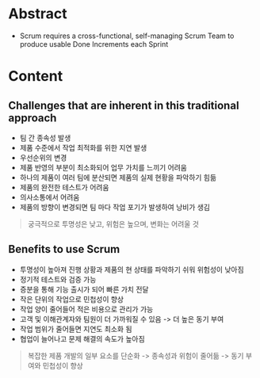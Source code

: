 # Abstract
- Scrum requires a cross-functional, self-managing Scrum Team to produce usable Done Increments each Sprint
# Content
## Challenges that are inherent in this traditional approach
- 팀 간 종속성 발생
- 제품 수준에서 작업 최적화를 위한 지연 발생
- 우선순위의 변경
- 제품 반영의 부분이 최소화되어 업무 가치를 느끼기 어려움
- 하나의 제품이 여러 팀에 분산되면 제품의 실제 현황을 파악하기 힘듦
- 제품의 완전한 테스트가 어려움
- 의사소통에서 어려움
- 제품의 방향이 변경되면 팀 마다 작업 포기가 발생하여 낭비가 생김
> 궁극적으로 투명성은 낮고, 위험은 높으며, 변화는 어려울 것
## Benefits to use Scrum
- 투명성이 높아져 진행 상황과 제품의 현 상태를 파악하기 쉬워 위험성이 낮아짐
- 정기적 테스트와 검증 가능
- 증분을 통해 기능 출시가 되어 빠른 가치 전달
- 작은 단위의 작업으로 민첩성이 향상
- 작업 양이 줄어들어 적은 비용으로 관리가 가능
- 고객 및 이해관계자와 팀원이 더 가까워질 수 있음 -> 더 높은 동기 부여
- 작업 범위가 줄어들면 지연도 최소화 됨
- 협업이 늘어나고 문제 해결의 속도가 높아짐
> 복잡한 제품 개발의 일부 요소를 단순화 -> 종속성과 위험이 줄어듦 -> 동기 부여와 민첩성이 향상

